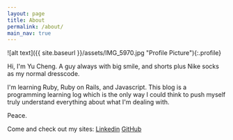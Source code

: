 ```yaml
---
layout: page
title: About
permalink: /about/
main_nav: true
---
```


![alt text]({{ site.baseurl }}/assets/IMG_5970.jpg "Profile Picture"){:.profile}

Hi, I'm Yu Cheng. A guy always with big smile, and shorts plus Nike socks as my normal dresscode. 

I'm learning Ruby, Ruby on Rails, and Javascript. This blog is a programming learning log which is the only way I could think to push myself truly understand everything about what I'm dealing with.

Peace.

Come and check out my sites:
[Linkedin][Linkedin]
[GitHub][Github]

[Linkedin]: https://www.linkedin.com/in/yu-cheng-chang-a47a3914b/
[Github]:   https://github.com/yucchang

